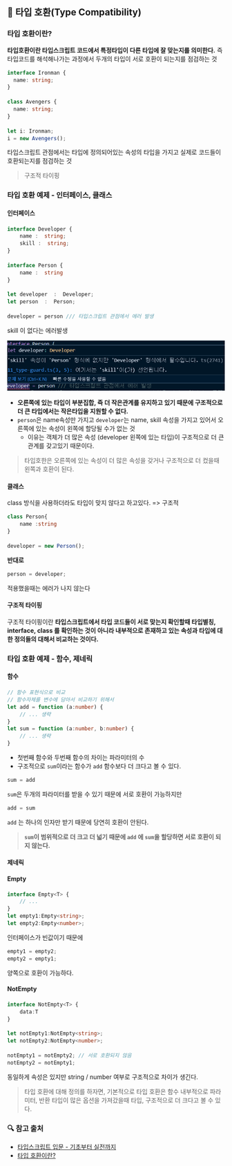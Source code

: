## 📖 타입 호환(Type Compatibility)
### 타입 호환이란?
**타입호환이란 타입스크립트 코드에서 특정타입이 다른 타입에 잘 맞는지를 의미한다.** 즉 타입코드를 해석해나가는 과정에서 두개의 타입이 서로 호환이 되는지를 점검하는 것 

```ts
interface Ironman {
  name: string;
}

class Avengers {
  name: string;
}

let i: Ironman;
i = new Avengers();
```

타입스크립트 관점에서는 타입에 정의되어있는 속성의 타입을 가지고 실제로 코드들이 호환되는지를 점검하는 것

> 구조적 타이핑

### 타입 호환 예제 - 인터페이스, 클래스
#### 인터페이스
```ts
interface Developer {
	name :  string;
	skill :  string;
}

interface Person {
	name :  string
}

let developer  :  Developer;
let person  :  Person;

developer = person /// 타입스크립트 관점에서 에러 발생
```
skill 이 없다는 에러발생

<img src="./images/typeCompatibility01.png">

- **오른쪽에 있는 타입이 부분집합, 즉 더 작은관계를 유지하고 있기 때문에 구조적으로 더 큰 타입에서는 작은타입을 지원할 수 없다.**
- `person`은 name속성만 가지고 `developer`는 name, skill 속성을 가지고 있어서 오른쪽에 있는 속성이 왼쪽에 할당될 수가 없는 것
	- 이유는 객체가 더 많은 속성 (developer 왼쪽에 있는 타입)이 구조적으로 더 큰 관계를 갖고있기 때문이다.

> 타입호한은 오른쪽에 있는 속성이 더 많은 속성을 갖거나 구조적으로 더 컸을때 왼쪽과 호환이 된다.

#### 클래스
class 방식을 사용하더라도 타입이 맞지 않다고 하고있다. => 구조적
```ts
class Person{
	name :string
}

developer = new Person();
```


  

**반대로**

```js
person = developer;
```
적용했을때는 에러가 나지 않는다

  
  
#### 구조적 타이핑
구조적 타이핑이란 **타입스크립트에서 타입 코드들이 서로 맞는지 확인할때 타입별칭, interface, class 를 확인하는 것이 아니라 내부적으로 존재하고 있는 속성과 타입에 대한 정의들의 대해서 비교하는 것이다.**

### 타입 호환 예제 - 함수, 제네릭
#### 함수
```ts
// 함수 표현식으로 비교
// 함수자체를 변수에 담아서 비교하기 위해서
let add = function (a:number) { 
	// ... 생략
}  
let sum = function (a:number, b:number) {
	// ... 생략
}
```
- 첫번째 함수와 두번째 함수의 차이는 파라미터의 수 
- 구조적으로 `sum`이라는 함수가 `add` 함수보다 더 크다고 볼 수 있다.

```ts
sum = add
```
`sum`은 두개의 파라미터를 받을 수 있기 때문에 서로 호환이 가능하지만

```ts
add = sum
```
`add` 는 하나의 인자만 받기 때문에 당연히 호환이  안된다.

> **`sum`이 범위적으로 더 크고 더 넓기 때문에 `add` 에 `sum`을 할당하면 서로 호환이 되지 않는다.**

 
#### 제네릭
#### Empty
```ts
interface Empty<T> {
	// ...
}
let empty1:Empty<string>;
let empty2:Empty<number>;
```
인터페이스가 빈값이기 때문에

```ts
empty1 = empty2;
empty2 = empty1;
```
양쪽으로 호환이 가능하다.

#### NotEmpty
```ts
interface NotEmpty<T> {
	data:T
}

let notEmpty1:NotEmpty<string>;
let notEmpty2:NotEmpty<number>;

notEmpty1 = notEmpty2; // 서로 호환되지 않음
notEmpty2 = notEmpty1;
```
동일하게 속성은 있지만 string / number 여부로 구조적으로 차이가 생긴다.

 
> 타입 호환에 대해 정의를 하자면,
기본적으로 타입 호환은 함수 내부적으로 파라미터, 반환 타입이 많은 옵션을 가져갔을때 타입, 구조적으로 더 크다고 볼 수 있다.


### 🔍 참고 출처
- [타입스크립트 입문 - 기초부터 실전까지](https://www.inflearn.com/course/%ED%83%80%EC%9E%85%EC%8A%A4%ED%81%AC%EB%A6%BD%ED%8A%B8-%EC%9E%85%EB%AC%B8/dashboard)
-   [타입 호환이란?](https://joshua1988.github.io/ts/guide/type-compatibility.html)

